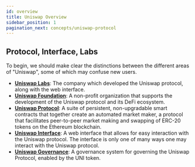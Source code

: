 ```yaml
---
id: overview
title: Uniswap Overview
sidebar_position: 1
pagination_next: concepts/uniswap-protocol
---
```


## Protocol, Interface, Labs

To begin, we should make clear the distinctions between the different areas of "Uniswap", some of which may confuse new users.

- **[Uniswap Labs](https://x.com/Uniswap)**: The company which developed the Uniswap protocol, along with the web interface.
- **[Uniswap Foundation](https://www.uniswapfoundation.org/)**: A non-profit organization that supports the development of the Uniswap protocol and its DeFi ecosystem.
- **[Uniswap Protocol](https://github.com/Uniswap/contracts)**: A suite of persistent, non-upgradable smart contracts that together create an automated market maker, a protocol that facilitates peer-to-peer market making and swapping of ERC-20 tokens on the Ethereum blockchain.
- **[Uniswap Interface](https://app.uniswap.org/)**: A web interface that allows for easy interaction with the Uniswap protocol. The interface is only one of many ways one may interact with the Uniswap protocol.
- **[Uniswap Governance](https://gov.uniswap.org/)**: A governance system for governing the Uniswap Protocol, enabled by the UNI token.